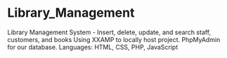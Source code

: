 # Library_Management
Library Management System - Insert, delete, update, and search staff, customers, and books
Using XXAMP to locally host project.
PhpMyAdmin for our database.
Languages:
  HTML,
  CSS,
  PHP,
  JavaScript
